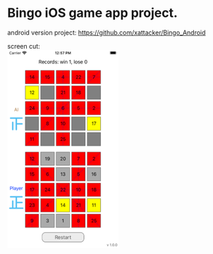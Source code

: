 # Bingo iOS game app project. 

android version project: 
<https://github.com/xattacker/Bingo_Android>


screen cut:<br>
<img src="/rm_res/screen_cut.png" alt="screen cut" width="50%" height="50%" align="bottom" />
